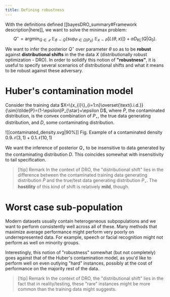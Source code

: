 ```yaml
---
title: Defining robustness
---
```


With the definitions defined [[bayesDRO_summary#Framework description|here]], we want to solve the minimax problem:
$$
Q^\star=\mathop{\mathrm{argmin}}_{Q\in\mathcal{Q}}\ \mathbb{E}_{\theta \sim Q}\left\{\mathop{\mathrm{sup}}_{P\in\Omega(P_{X})}\ \mathbb{E}_{x\sim P}[L(\theta,x)]\right\} +\alpha D_{KL}(Q|Q_{0}).\tag{MAIN}
$$
We want to infer the posterior $Q^\star$ over parameter $\theta$ so as to be **robust** against **distributional shifts** in the the data $X$ (distributionally robust optimization - DRO). In order to solidify this notion of **"robustness"**, it is useful to specify several scenarios of distributional shifts and what it means to be robust against these adversary.

# Huber's contamination model

Consider the training data $X=\{x_{i}\}_{i=1:n}\overset{\text{i.i.d.}}{\sim}\tilde{P}=(1-\epsilon)P_{\star}+\epsilon D$, where $\tilde{P}$, the contaminated distribution, is the convex combination of $P_{\star}$, the true data generating distribution, and $D$, some contaminating distribution.

![[contaminated_density.svg|90%]]
Fig. Example of a contaminated density $0.9\mathcal{N}(3,1)+0.1\mathcal{N}(10,1)$

We want the inference of posterior $Q_{\star}$ to be insensitive to data generated by the contaminating distribution $D$. This coincides somewhat with insensitivity to tail specification.

> [!tip] Remark
> In the context of DRO, the "distributional shift" lies in the difference between the contaminated training data generating distribution $\tilde{P}$ and the true/test data generating distribution $P_{\star}$. The **hostility** of this kind of shift is relatively **mild**, though.

# Worst case sub-population

Modern datasets usually contain heterogeneous subpopulations and we want to perform consistently well across all of these. Many methods that maximize average performance might perform very poorly on underrepresented data. For example, speech or facial recognition might not perform as well on minority groups.

Interestingly, this notion of "robustness" somewhat (but not completely) goes against that of the Huber's contamination model, as you'd like to perform well on even outlying "hard" instances, possibly at the cost of performance on the majority rest of the data.

> [!tip] Remark
> In the context of DRO, the "distributional shift" lies in the fact that in reality/testing, these "rare" instances might be more common than the training data might suggests.
